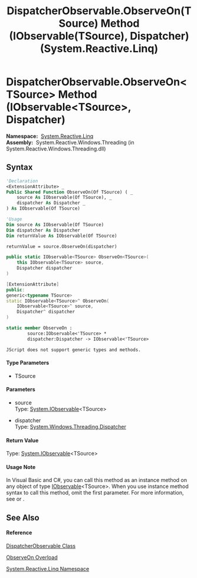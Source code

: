 ﻿---
title: DispatcherObservable.ObserveOn(TSource) Method (IObservable(TSource), Dispatcher) (System.Reactive.Linq)
TOCTitle: ObserveOn(TSource) Method (IObservable(TSource), Dispatcher)
ms:assetid: M:System.Reactive.Linq.DispatcherObservable.ObserveOn``1(System.IObservable{``0},System.Windows.Threading.Dispatcher)
ms:mtpsurl: https://msdn.microsoft.com/en-us/library/Hh212062(v=VS.103)
ms:contentKeyID: 36069761
ms.date: 06/28/2011
mtps_version: v=VS.103
dev_langs:
- vb
- csharp
- c++
- fsharp
- jscript
---

# DispatcherObservable.ObserveOn\<TSource\> Method (IObservable\<TSource\>, Dispatcher)

**Namespace:**  [System.Reactive.Linq](hh211929\(v=vs.103\).md)  
**Assembly:**  System.Reactive.Windows.Threading (in System.Reactive.Windows.Threading.dll)

## Syntax

``` vb
'Declaration
<ExtensionAttribute> _
Public Shared Function ObserveOn(Of TSource) ( _
    source As IObservable(Of TSource), _
    dispatcher As Dispatcher _
) As IObservable(Of TSource)
```

``` vb
'Usage
Dim source As IObservable(Of TSource)
Dim dispatcher As Dispatcher
Dim returnValue As IObservable(Of TSource)

returnValue = source.ObserveOn(dispatcher)
```

``` csharp
public static IObservable<TSource> ObserveOn<TSource>(
    this IObservable<TSource> source,
    Dispatcher dispatcher
)
```

``` c++
[ExtensionAttribute]
public:
generic<typename TSource>
static IObservable<TSource>^ ObserveOn(
    IObservable<TSource>^ source, 
    Dispatcher^ dispatcher
)
```

``` fsharp
static member ObserveOn : 
        source:IObservable<'TSource> * 
        dispatcher:Dispatcher -> IObservable<'TSource> 
```

``` jscript
JScript does not support generic types and methods.
```

#### Type Parameters

  - TSource

#### Parameters

  - source  
    Type: [System.IObservable](https://msdn.microsoft.com/en-us/library/Dd990377)\<TSource\>  

<!-- end list -->

  - dispatcher  
    Type: [System.Windows.Threading.Dispatcher](https://msdn.microsoft.com/en-us/library/ms615907)  

#### Return Value

Type: [System.IObservable](https://msdn.microsoft.com/en-us/library/Dd990377)\<TSource\>  

#### Usage Note

In Visual Basic and C\#, you can call this method as an instance method on any object of type [IObservable](https://msdn.microsoft.com/en-us/library/Dd990377)\<TSource\>. When you use instance method syntax to call this method, omit the first parameter. For more information, see [](https://msdn.microsoft.com/en-us/library/Bb384936) or [](https://msdn.microsoft.com/en-us/library/Bb383977).

## See Also

#### Reference

[DispatcherObservable Class](hh229568\(v=vs.103\).md)

[ObserveOn Overload](hh229484\(v=vs.103\).md)

[System.Reactive.Linq Namespace](hh211929\(v=vs.103\).md)

